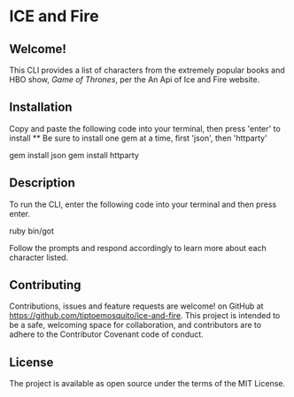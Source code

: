 
  ICE and Fire 
================
 Welcome!
---------
This CLI provides a list of characters from the extremely popular books and HBO show, _Game of Thrones_, per the An Api of Ice and Fire website.

**Installation**
----------------
Copy and paste the following code into your terminal, then press 'enter' to install ** Be sure to install one gem at a time, first 'json', then 'httparty' 

 gem install json
 gem install httparty

**Description**
---------------
To run the CLI, enter the following code into your terminal and then press enter.

 ruby bin/got

Follow the prompts and respond accordingly to learn more about each character listed.

**Contributing**
---------------

Contributions, issues and feature requests are welcome! on GitHub at https://github.com/tiptoemosquito/ice-and-fire. This project is intended to be a safe, welcoming space for collaboration, and contributors are to adhere to the Contributor Covenant code of conduct.

**License**
-----------

The project is available as open source under the terms of the MIT License.


